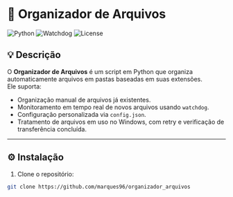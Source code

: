 # 📂 Organizador de Arquivos

![Python](https://img.shields.io/badge/Python-3.8%2B-blue)
![Watchdog](https://img.shields.io/badge/Watchdog-monitoring-green)
![License](https://img.shields.io/badge/License-MIT-lightgrey)

## 💡 Descrição

O **Organizador de Arquivos** é um script em Python que organiza automaticamente arquivos em pastas baseadas em suas extensões.  
Ele suporta:

- Organização manual de arquivos já existentes.  
- Monitoramento em tempo real de novos arquivos usando `watchdog`.  
- Configuração personalizada via `config.json`.  
- Tratamento de arquivos em uso no Windows, com retry e verificação de transferência concluída.  

---

## ⚙️ Instalação

1. Clone o repositório:

```bash
git clone https://github.com/marques96/organizador_arquivos
